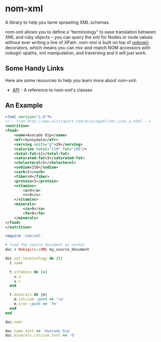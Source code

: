 # nom-xml

A library to help you tame sprawling XML schemas.

nom-xml allows you to define a “terminology” to ease translation between XML and ruby objects – you can query the xml for Nodes or node values without ever writing a line of XPath. nom-xml is built on top of [nokogiri](http://nokogiri.org) decorators, which means you can mix-and-match NOM accessors with nokogiri xpaths, xml manipulation, and traversing and it will just work.


Some Handy Links
----------------
Here are some resources to help you learn more about nom-xml:

- [API](http://rubydoc.info/github/cbeer/nom-xml) - A reference to nom-xml's classes

An Example
---------------

```xml
<?xml version="1.0"?>
<!-- from http://www.alistapart.com/d/usingxml/xml_uses_a.html -->
<nutrition>
<food>
	<name>Avocado Dip</name>
	<mfr>Sunnydale</mfr>
	<serving units="g">29</serving>
	<calories total="110" fat="100"/>
	<total-fat>11</total-fat>
	<saturated-fat>3</saturated-fat>
	<cholesterol>5</cholesterol>
	<sodium>210</sodium>
	<carb>2</carb>
	<fiber>0</fiber>
	<protein>1</protein>
	<vitamins>
		<a>0</a>
		<c>0</c>
	</vitamins>
	<minerals>
		<ca>0</ca>
		<fe>0</fe>
	</minerals>
</food>
</nutrition>
```

```ruby
require 'nom/xml'

# load the source document as normal
doc = Nokogiri::XML my_source_document

doc.set_terminology do |t|
  t.name

  t.vitamins do |v|
    v.a
    v.c
  end

  t.minerals do |m|
    m.calcium :path => 'ca'
    m.iron :path => 'fe'
  end
end

doc.nom!

doc.name.text == 'Avocado Dip'
doc.minerals.calcium.text == '0'
```
